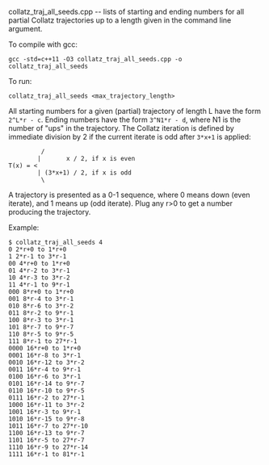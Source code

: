 collatz_traj_all_seeds.cpp -- lists of starting and ending numbers for all partial
Collatz trajectories up to a length given in the command line argument.

To compile with gcc:
```
gcc -std=c++11 -O3 collatz_traj_all_seeds.cpp -o collatz_traj_all_seeds
```

To run:
```
collatz_traj_all_seeds <max_trajectory_length>
```

All starting numbers for a given (partial) trajectory of length L have
the form `2^L*r - c`. Ending numbers have the form `3^N1*r - d`, where N1 is
the number of "ups" in the trajectory. The Collatz iteration is defined
by immediate division by 2 if the current iterate is odd after `3*x+1`
is applied:
```
         /
        |       x / 2, if x is even
T(x) = <
        | (3*x+1) / 2, if x is odd
         \
```
A trajectory is presented as a 0-1 sequence, where 0 means down (even iterate),
and 1 means up (odd iterate). Plug any r>0 to get a number producing the trajectory.

Example:
```
$ collatz_traj_all_seeds 4
0 2*r+0 to 1*r+0
1 2*r-1 to 3*r-1
00 4*r+0 to 1*r+0
01 4*r-2 to 3*r-1
10 4*r-3 to 3*r-2
11 4*r-1 to 9*r-1
000 8*r+0 to 1*r+0
001 8*r-4 to 3*r-1
010 8*r-6 to 3*r-2
011 8*r-2 to 9*r-1
100 8*r-3 to 3*r-1
101 8*r-7 to 9*r-7
110 8*r-5 to 9*r-5
111 8*r-1 to 27*r-1
0000 16*r+0 to 1*r+0
0001 16*r-8 to 3*r-1
0010 16*r-12 to 3*r-2
0011 16*r-4 to 9*r-1
0100 16*r-6 to 3*r-1
0101 16*r-14 to 9*r-7
0110 16*r-10 to 9*r-5
0111 16*r-2 to 27*r-1
1000 16*r-11 to 3*r-2
1001 16*r-3 to 9*r-1
1010 16*r-15 to 9*r-8
1011 16*r-7 to 27*r-10
1100 16*r-13 to 9*r-7
1101 16*r-5 to 27*r-7
1110 16*r-9 to 27*r-14
1111 16*r-1 to 81*r-1
```